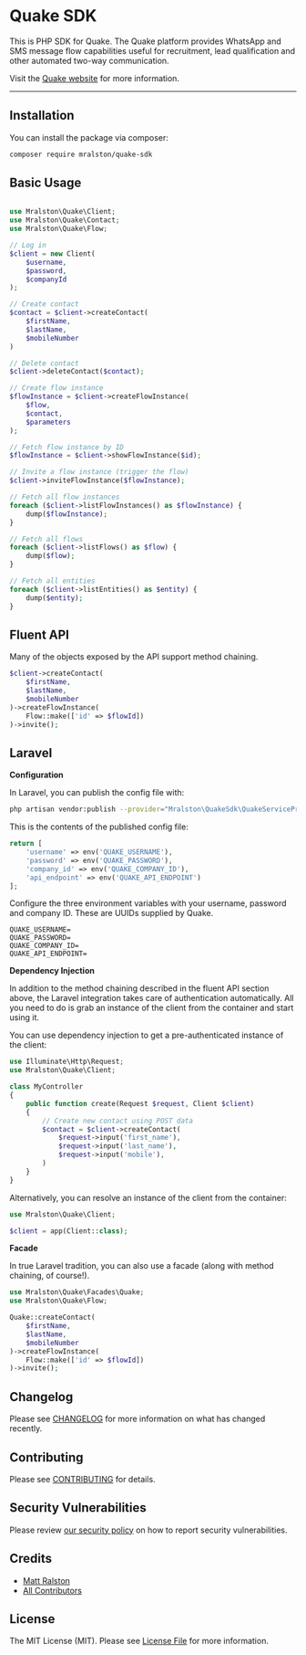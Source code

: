 # Quake SDK

This is PHP SDK for Quake.
The Quake platform provides WhatsApp and SMS message flow capabilities useful for recruitment, lead qualification and
other automated two-way communication.

Visit the [Quake website](https://www.quake.co.uk/) for more information.

---
## Installation

You can install the package via composer:

```bash
composer require mralston/quake-sdk
```
## Basic Usage

```php

use Mralston\Quake\Client;
use Mralston\Quake\Contact;
use Mralston\Quake\Flow;

// Log in
$client = new Client(
    $username,
    $password,
    $companyId
);

// Create contact
$contact = $client->createContact(
    $firstName,
    $lastName,
    $mobileNumber
)

// Delete contact
$client->deleteContact($contact);

// Create flow instance
$flowInstance = $client->createFlowInstance(
    $flow,
    $contact,
    $parameters
);

// Fetch flow instance by ID
$flowInstance = $client->showFlowInstance($id);

// Invite a flow instance (trigger the flow)
$client->inviteFlowInstance($flowInstance);

// Fetch all flow instances
foreach ($client->listFlowInstances() as $flowInstance) {
    dump($flowInstance);
}

// Fetch all flows
foreach ($client->listFlows() as $flow) {
    dump($flow);
}

// Fetch all entities
foreach ($client->listEntities() as $entity) {
    dump($entity);
}
```

## Fluent API

Many of the objects exposed by the API support method chaining.

```php
$client->createContact(
    $firstName,
    $lastName,
    $mobileNumber
)->createFlowInstance(
    Flow::make(['id' => $flowId])
)->invite();

```

## Laravel

**Configuration**

In Laravel, you can publish the config file with:
```bash
php artisan vendor:publish --provider="Mralston\QuakeSdk\QuakeServiceProvider" --tag="config"
```

This is the contents of the published config file:

```php
return [
    'username' => env('QUAKE_USERNAME'),
    'password' => env('QUAKE_PASSWORD'),
    'company_id' => env('QUAKE_COMPANY_ID'),
    'api_endpoint' => env('QUAKE_API_ENDPOINT')
];
```

Configure the three environment variables with your username, password and company ID.
These are UUIDs supplied by Quake.

```dotenv
QUAKE_USERNAME=
QUAKE_PASSWORD=
QUAKE_COMPANY_ID=
QUAKE_API_ENDPOINT=
```

**Dependency Injection**

In addition to the method chaining described in the fluent API section above, the Laravel integration takes care of
authentication automatically. All you need to do is grab an instance of the client from the container and start using it.

You can use dependency injection to get a pre-authenticated instance of the client:

```php
use Illuminate\Http\Request;
use Mralston\Quake\Client;

class MyController
{
    public function create(Request $request, Client $client)
    {
        // Create new contact using POST data
        $contact = $client->createContact(
            $request->input('first_name'),
            $request->input('last_name'),
            $request->input('mobile'),
        )
    }
}
```

Alternatively, you can resolve an instance of the client from the container:

```php
use Mralston\Quake\Client;

$client = app(Client::class);
```

**Facade**

In true Laravel tradition, you can also use a facade (along with method chaining, of course!).

```php
use Mralston\Quake\Facades\Quake;
use Mralston\Quake\Flow;

Quake::createContact(
    $firstName,
    $lastName,
    $mobileNumber
)->createFlowInstance(
    Flow::make(['id' => $flowId])
)->invite();
```

## Changelog

Please see [CHANGELOG](CHANGELOG.md) for more information on what has changed recently.

## Contributing

Please see [CONTRIBUTING](.github/CONTRIBUTING.md) for details.

## Security Vulnerabilities

Please review [our security policy](../../security/policy) on how to report security vulnerabilities.

## Credits

- [Matt Ralston](https://github.com/mralston)
- [All Contributors](../../contributors)

## License

The MIT License (MIT). Please see [License File](LICENSE.md) for more information.
